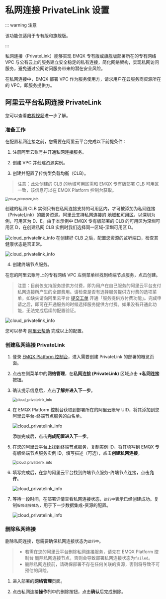 # 私网连接 PrivateLink 设置

::: warning 注意

该功能仅适用于专有版和旗舰版。

:::

私网连接（PrivateLink）能够实现 EMQX 专有版或旗舰版部署所在的专有网络 VPC 与公有云上的服务建立安全稳定的私有连接，简化网络架构，实现私网访问服务，避免通过公网访问服务带来的潜在安全风险。

在私网连接中，EMQX 部署 VPC 作为服务使用方，请求用户在云服务商资源所在的 VPC，即服务提供方。

## 阿里云平台私网连接 PrivateLink

您可以查看[教程视频](https://player.bilibili.com/player.html?aid=810742292&bvid=BV1C34y1v7mt&cid=576712083&page=1)进一步了解。

### 准备工作

在配置私网连接之前，您需要在阿里云平台完成以下前提条件：

1. 注册阿里云账号并开通私网连接服务。

2. 创建 VPC 并创建资源实例。

3. 创建并配置了传统型负载均衡（CLB）。

> 注意：此处创建的 CLB 的地域可用区需和 EMQX 专有版部署 CLB 可用区一致，该信息可以在 EMQX Platform 控制台获取。

<img src="./_assets/aliyun_privatelink_cloud_zone.png" alt="cloud_privatelink_info" style="zoom:67%;" />

创建的私网 CLB 实例只有在私网连接支持的可用区内，才可被添加为私网连接（PrivateLink）的服务资源。阿里云支持私网连接的 [地域和可用区](https://help.aliyun.com/document_detail/198081.html)，以深圳为例，可用区为 D、E。由于本示例中 EMQX 专有版部署的 CLB 的可用区为深圳可用区 D，在创建私网 CLB 实例时我们选择同一区域-深圳可用区 D。

![cloud_privatelink_info](./_assets/aliyun_privatelink_zone.png)
 在创建好 CLB 之后，配置您资源的监听端口，检查其健康状态是否正常。

![cloud_privatelink_info](./_assets/aliyun_privatelink_slb.png)

4. 创建终端节点服务。
   

  在您的阿里云账号上的专有网络 VPC 左侧菜单栏找到终端节点服务，点击创建。

 > 注意：目前仅支持服务提供方付费，即为用户在自己服务的阿里云平台支付私网连接所产生的全部费用。请检查是否有选择服务提供方付费的选项菜单，如缺失请向阿里云平台 [提交工单](https://help.aliyun.com/document_detail/198081.html) 开通「服务提供方付费功能」。完成申请之后，即可在开通服务的时候选择服务提供方付费。如果没有开通此功能，无法完成后续的配置验证。

![cloud_privatelink_info](./_assets/aliyun_privatelink_fee.png)

您可以参考 [阿里云帮助](https://help.aliyun.com/document_detail/174059.html) 完成以上的配置。

### 创建私网连接 PrivateLink

1. 登录 [EMQX Platform 控制台](<https://cloud.emqx.com/console>)，进入需要创建 PrivateLink 的部署的概览页面。

1. 点击左侧菜单中的**网络管理**，在**私网连接 (PrivateLink)** 区域点击 **+私网连接** 按钮。

2. 确认提示信息后，点击**了解并进入下一步**。

   <img src="./_assets/aliyun_privatelink_cloud_info.png" alt="cloud_privatelink_info" style="zoom:80%;" />

3. 在 EMQX Platform 控制台获取到部署所在的阿里云账号 UID，将其添加到您阿里云平台-终端节点服务的白名单。

   ![cloud_privatelink_info](./_assets/aliyun_privatelink_whitelist.png)

   添加完成后，点击**完成配置进入下一步**。

4. 在您的阿里云平台上找到终端节点服务，复制实例 ID，将其填写到 EMQX 专有版终端节点服务实例 ID，填写描述（可选），点击**创建私网连接**。

   <img src="./_assets/aliyun_privatelink_cloud_instanceid.png" alt="cloud_privatelink_info" style="zoom:80%;" />

5. 填写完成后，在您的阿里云平台找到终端节点服务-终端节点连接，点击**允许**。

   ![cloud_privatelink_info](./_assets/aliyun_privatelink_allow_conn.png)

6. 等待一段时间，在部署详情查看私网连接状态，`运行中`表示已经创建成功。复制`服务连接域名`，用于下一步数据集成-资源的配置。

   ![cloud_privatelink_info](./_assets/aliyun_privatelink_cloud_conip.png)

### 删除私网连接

删除私网连接，您需要确保私网连接状态为`运行中`。

> - 若需在您的阿里云平台删除私网连接服务，请先在 EMQX Platform 控制台 删除私网连接节点，否则会导致部署私网连接状态为`failed`。
> - 删除私网连接前，请确保部署不存在任何关联的资源，否则将导致不可预估的风险。

1. 进入部署的**网络管理**页面。

2. 点击私网连接**操作**列中的删除按钮，点击**确认**后完成删除。

